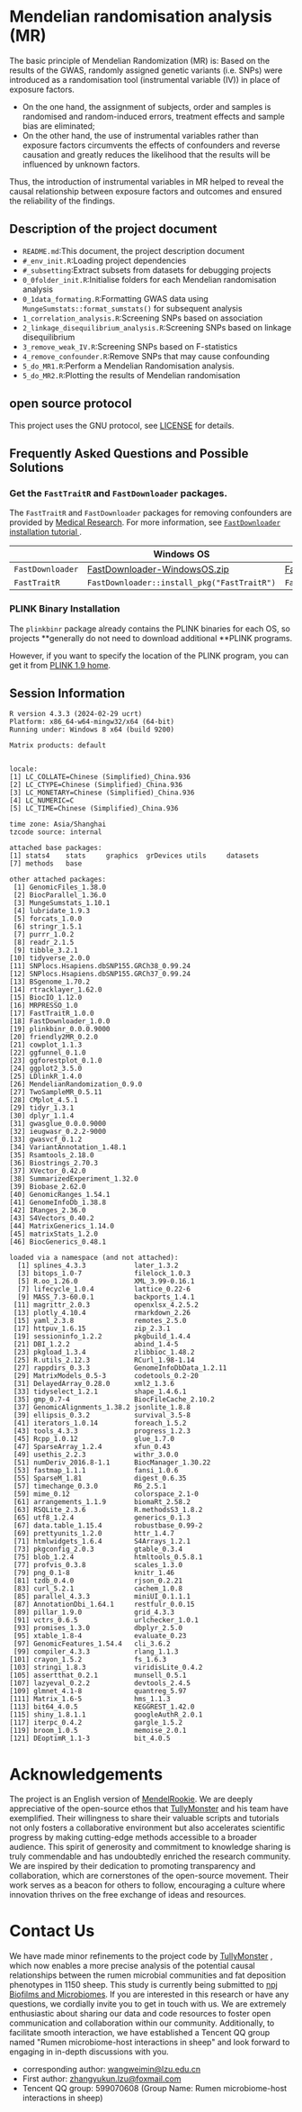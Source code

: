 # Mendelian randomisation analysis (MR)
The basic principle of Mendelian Randomization (MR) is:
Based on the results of the GWAS, randomly assigned genetic variants (i.e. SNPs) were introduced as a randomisation tool (instrumental variable (IV)) in place of exposure factors.

- On the one hand, the assignment of subjects, order and samples is randomised and random-induced errors, treatment effects and sample bias are eliminated;
- On the other hand, the use of instrumental variables rather than exposure factors circumvents the effects of confounders and reverse causation and greatly reduces the likelihood that the results will be influenced by unknown factors.

Thus, the introduction of instrumental variables in MR helped to reveal the causal relationship between exposure factors and outcomes and ensured the reliability of the findings.

## Description of the project document

- `README.md`:This document, the project description document
- `#_env_init.R`:Loading project dependencies
- `#_subsetting`:Extract subsets from datasets for debugging projects
- `0_0folder_init.R`:Initialise folders for each Mendelian randomisation analysis
- `0_1data_formating.R`:Formatting GWAS data using `MungeSumstats::format_sumstats()` for subsequent analysis
- `1_correlation_analysis.R`:Screening SNPs based on association
- `2_linkage_disequilibrium_analysis.R`:Screening SNPs based on linkage disequilibrium
- `3_remove_weak_IV.R`:Screening SNPs based on F-statistics
- `4_remove_confounder.R`:Remove SNPs that may cause confounding
- `5_do_MR1.R`:Perform a Mendelian Randomisation analysis.
- `5_do_MR2.R`:Plotting the results of Mendelian randomisation

## open source protocol

This project uses the GNU protocol, see [LICENSE](https://github.com/TullyMonster/MendelRookie/blob/master/LICENSE) for details.

## Frequently Asked Questions and Possible Solutions

### Get the `FastTraitR` and `FastDownloader` packages.

The `FastTraitR` and `FastDownloader` packages for removing confounders are provided by [Medical Research](https://www.medicineitlab.com/).
For more information, see [`FastDownloader` installation tutorial
](https://flash0926.yuque.com/org-wiki-flash0926-kivyu0/otdnsb/tluzaguvye4t9l08).

|                  | Windows OS                                                         | Unix-like OS                                                                 |
|------------------|--------------------------------------------------------------------|------------------------------------------------------------------------------|
| `FastDownloader` | [FastDownloader-WindowsOS.zip](annex/FastDownloader-WindowsOS.zip) | [FastDownloader-Unix-likeOS.tar.gz](annex/FastDownloader-Unix-likeOS.tar.gz) |
| `FastTraitR`     | `FastDownloader::install_pkg("FastTraitR")`                        | `FastDownloader::install_pkg("FastTraitR")`                                  |

### PLINK Binary Installation

The `plinkbinr` package already contains the PLINK binaries for each OS, so projects **generally do not need to download additional **PLINK programs.

However, if you want to specify the location of the PLINK program, you can get it from [PLINK 1.9 home](https://www.cog-genomics.org/plink/).

## Session Information


```
R version 4.3.3 (2024-02-29 ucrt)
Platform: x86_64-w64-mingw32/x64 (64-bit)
Running under: Windows 8 x64 (build 9200)

Matrix products: default


locale:
[1] LC_COLLATE=Chinese (Simplified)_China.936 
[2] LC_CTYPE=Chinese (Simplified)_China.936   
[3] LC_MONETARY=Chinese (Simplified)_China.936
[4] LC_NUMERIC=C                              
[5] LC_TIME=Chinese (Simplified)_China.936    

time zone: Asia/Shanghai
tzcode source: internal

attached base packages:
[1] stats4    stats     graphics  grDevices utils     datasets 
[7] methods   base     

other attached packages:
 [1] GenomicFiles_1.38.0                     
 [2] BiocParallel_1.36.0                     
 [3] MungeSumstats_1.10.1                    
 [4] lubridate_1.9.3                         
 [5] forcats_1.0.0                           
 [6] stringr_1.5.1                           
 [7] purrr_1.0.2                             
 [8] readr_2.1.5                             
 [9] tibble_3.2.1                            
[10] tidyverse_2.0.0                         
[11] SNPlocs.Hsapiens.dbSNP155.GRCh38_0.99.24
[12] SNPlocs.Hsapiens.dbSNP155.GRCh37_0.99.24
[13] BSgenome_1.70.2                         
[14] rtracklayer_1.62.0                      
[15] BiocIO_1.12.0                           
[16] MRPRESSO_1.0                            
[17] FastTraitR_1.0.0                        
[18] FastDownloader_1.0.0                    
[19] plinkbinr_0.0.0.9000                    
[20] friendly2MR_0.2.0                       
[21] cowplot_1.1.3                           
[22] ggfunnel_0.1.0                          
[23] ggforestplot_0.1.0                      
[24] ggplot2_3.5.0                           
[25] LDlinkR_1.4.0                           
[26] MendelianRandomization_0.9.0            
[27] TwoSampleMR_0.5.11                      
[28] CMplot_4.5.1                            
[29] tidyr_1.3.1                             
[30] dplyr_1.1.4                             
[31] gwasglue_0.0.0.9000                     
[32] ieugwasr_0.2.2-9000                     
[33] gwasvcf_0.1.2                           
[34] VariantAnnotation_1.48.1                
[35] Rsamtools_2.18.0                        
[36] Biostrings_2.70.3                       
[37] XVector_0.42.0                          
[38] SummarizedExperiment_1.32.0             
[39] Biobase_2.62.0                          
[40] GenomicRanges_1.54.1                    
[41] GenomeInfoDb_1.38.8                     
[42] IRanges_2.36.0                          
[43] S4Vectors_0.40.2                        
[44] MatrixGenerics_1.14.0                   
[45] matrixStats_1.2.0                       
[46] BiocGenerics_0.48.1                     

loaded via a namespace (and not attached):
  [1] splines_4.3.3            later_1.3.2             
  [3] bitops_1.0-7             filelock_1.0.3          
  [5] R.oo_1.26.0              XML_3.99-0.16.1         
  [7] lifecycle_1.0.4          lattice_0.22-6          
  [9] MASS_7.3-60.0.1          backports_1.4.1         
 [11] magrittr_2.0.3           openxlsx_4.2.5.2        
 [13] plotly_4.10.4            rmarkdown_2.26          
 [15] yaml_2.3.8               remotes_2.5.0           
 [17] httpuv_1.6.15            zip_2.3.1               
 [19] sessioninfo_1.2.2        pkgbuild_1.4.4          
 [21] DBI_1.2.2                abind_1.4-5             
 [23] pkgload_1.3.4            zlibbioc_1.48.2         
 [25] R.utils_2.12.3           RCurl_1.98-1.14         
 [27] rappdirs_0.3.3           GenomeInfoDbData_1.2.11 
 [29] MatrixModels_0.5-3       codetools_0.2-20        
 [31] DelayedArray_0.28.0      xml2_1.3.6              
 [33] tidyselect_1.2.1         shape_1.4.6.1           
 [35] gmp_0.7-4                BiocFileCache_2.10.2    
 [37] GenomicAlignments_1.38.2 jsonlite_1.8.8          
 [39] ellipsis_0.3.2           survival_3.5-8          
 [41] iterators_1.0.14         foreach_1.5.2           
 [43] tools_4.3.3              progress_1.2.3          
 [45] Rcpp_1.0.12              glue_1.7.0              
 [47] SparseArray_1.2.4        xfun_0.43               
 [49] usethis_2.2.3            withr_3.0.0             
 [51] numDeriv_2016.8-1.1      BiocManager_1.30.22     
 [53] fastmap_1.1.1            fansi_1.0.6             
 [55] SparseM_1.81             digest_0.6.35           
 [57] timechange_0.3.0         R6_2.5.1                
 [59] mime_0.12                colorspace_2.1-0        
 [61] arrangements_1.1.9       biomaRt_2.58.2          
 [63] RSQLite_2.3.6            R.methodsS3_1.8.2       
 [65] utf8_1.2.4               generics_0.1.3          
 [67] data.table_1.15.4        robustbase_0.99-2       
 [69] prettyunits_1.2.0        httr_1.4.7              
 [71] htmlwidgets_1.6.4        S4Arrays_1.2.1          
 [73] pkgconfig_2.0.3          gtable_0.3.4            
 [75] blob_1.2.4               htmltools_0.5.8.1       
 [77] profvis_0.3.8            scales_1.3.0            
 [79] png_0.1-8                knitr_1.46              
 [81] tzdb_0.4.0               rjson_0.2.21            
 [83] curl_5.2.1               cachem_1.0.8            
 [85] parallel_4.3.3           miniUI_0.1.1.1          
 [87] AnnotationDbi_1.64.1     restfulr_0.0.15         
 [89] pillar_1.9.0             grid_4.3.3              
 [91] vctrs_0.6.5              urlchecker_1.0.1        
 [93] promises_1.3.0           dbplyr_2.5.0            
 [95] xtable_1.8-4             evaluate_0.23           
 [97] GenomicFeatures_1.54.4   cli_3.6.2               
 [99] compiler_4.3.3           rlang_1.1.3             
[101] crayon_1.5.2             fs_1.6.3                
[103] stringi_1.8.3            viridisLite_0.4.2       
[105] assertthat_0.2.1         munsell_0.5.1           
[107] lazyeval_0.2.2           devtools_2.4.5          
[109] glmnet_4.1-8             quantreg_5.97           
[111] Matrix_1.6-5             hms_1.1.3               
[113] bit64_4.0.5              KEGGREST_1.42.0         
[115] shiny_1.8.1.1            googleAuthR_2.0.1       
[117] iterpc_0.4.2             gargle_1.5.2            
[119] broom_1.0.5              memoise_2.0.1           
[121] DEoptimR_1.1-3           bit_4.0.5
```

# Acknowledgements   
The project is an English version of [MendelRookie](https://github.com/TullyMonster/MendelRookie). We are deeply appreciative of the open-source ethos that [TullyMonster](https://github.com/TullyMonster) and his team have exemplified. Their willingness to share their valuable scripts and tutorials not only fosters a collaborative environment but also accelerates scientific progress by making cutting-edge methods accessible to a broader audience. This spirit of generosity and commitment to knowledge sharing is truly commendable and has undoubtedly enriched the research community. We are inspired by their dedication to promoting transparency and collaboration, which are cornerstones of the open-source movement. Their work serves as a beacon for others to follow, encouraging a culture where innovation thrives on the free exchange of ideas and resources.

# Contact Us    
We have made minor refinements to the project code by [TullyMonster](https://github.com/TullyMonster) , which now enables a more precise analysis of the potential causal relationships between the rumen microbial communities and fat deposition phenotypes in 1150 sheep. This study is currently being submitted to [npj Biofilms and Microbiomes](https://www.nature.com/npjbiofilms/). 
If you are interested in this research or have any questions, we cordially invite you to get in touch with us. We are extremely enthusiastic about sharing our data and code resources to foster open communication and collaboration within our community. Additionally, to facilitate smooth interaction, we have established a Tencent QQ group named "Rumen microbiome-host interactions in sheep" and look forward to engaging in in-depth discussions with you.
- corresponding author: wangweimin@lzu.edu.cn
- First author: zhangyukun.lzu@foxmail.com
- Tencent QQ group: 599070608 (Group Name: Rumen microbiome-host interactions in sheep)
